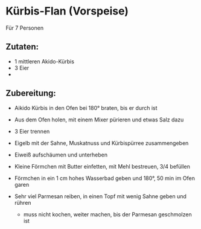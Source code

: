 # Kürbis-Flan (Vorspeise)
Für 7 Personen
## Zutaten:
- 1 mittleren Akido-Kürbis
- 3 Eier
- 

## Zubereitung:
- Aikido Kürbis in den Ofen bei 180° braten, bis er durch ist
- Aus dem Ofen holen, mit einem Mixer pürieren und etwas Salz dazu
- 3 Eier trennen
- Eigelb mit der Sahne, Muskatnuss und Kürbispürree zusammengeben
- Eiweiß aufschäumen und unterheben
- Kleine Förmchen mit Butter einfetten, mit Mehl bestreuen,  3/4  befüllen
- Förmchen in ein 1 cm hohes Wasserbad geben und 180°, 50 min im Ofen garen

- Sehr viel Parmesan reiben, in einen Topf mit wenig Sahne geben und rühren
	- muss nicht kochen, weiter machen, bis der Parmesan geschmolzen ist